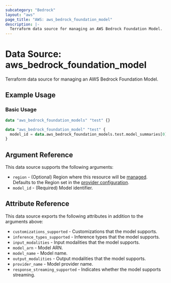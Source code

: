 ```yaml
---
subcategory: "Bedrock"
layout: "aws"
page_title: "AWS: aws_bedrock_foundation_model"
description: |-
  Terraform data source for managing an AWS Bedrock Foundation Model.
---
```


# Data Source: aws_bedrock_foundation_model

Terraform data source for managing an AWS Bedrock Foundation Model.

## Example Usage

### Basic Usage

```terraform
data "aws_bedrock_foundation_models" "test" {}

data "aws_bedrock_foundation_model" "test" {
  model_id = data.aws_bedrock_foundation_models.test.model_summaries[0].model_id
}
```

## Argument Reference

This data source supports the following arguments:

* `region` - (Optional) Region where this resource will be [managed](https://docs.aws.amazon.com/general/latest/gr/rande.html#regional-endpoints). Defaults to the Region set in the [provider configuration](https://registry.terraform.io/providers/hashicorp/aws/latest/docs#aws-configuration-reference).
* `model_id` - (Required) Model identifier.

## Attribute Reference

This data source exports the following attributes in addition to the arguments above:

* `customizations_supported` - Customizations that the model supports.
* `inference_types_supported` - Inference types that the model supports.
* `input_modalities` - Input modalities that the model supports.
* `model_arn` - Model ARN.
* `model_name` - Model name.
* `output_modalities` - Output modalities that the model supports.
* `provider_name` - Model provider name.
* `response_streaming_supported` - Indicates whether the model supports streaming.
